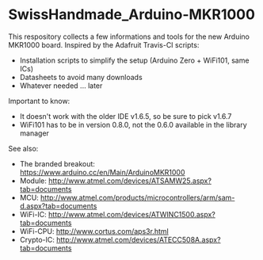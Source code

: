 # SwissHandmade_Arduino-MKR1000

This respository collects a few informations and tools for the 
new Arduino MKR1000 board. Inspired by the Adafruit Travis-CI scripts:

* Installation scripts to simplify the setup (Arduino Zero + WiFi101, same ICs)
* Datasheets to avoid many downloads
* Whatever needed ... later

Important to know:
* It doesn't work with the older IDE v1.6.5, so be sure to pick v1.6.7
* WiFi101 has to be in version 0.8.0, not the 0.6.0 available in the library manager

See also:
* The branded breakout: https://www.arduino.cc/en/Main/ArduinoMKR1000
* Module: http://www.atmel.com/devices/ATSAMW25.aspx?tab=documents
* MCU: http://www.atmel.com/products/microcontrollers/arm/sam-d.aspx?tab=documents
* WiFi-IC: http://www.atmel.com/devices/ATWINC1500.aspx?tab=documents
* WiFi-CPU: http://www.cortus.com/aps3r.html
* Crypto-IC: http://www.atmel.com/devices/ATECC508A.aspx?tab=documents

